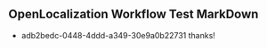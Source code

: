 ## OpenLocalization Workflow Test MarkDown

* adb2bedc-0448-4ddd-a349-30e9a0b22731 
thanks!



<!--HONumber=Jan16_HO3-->
